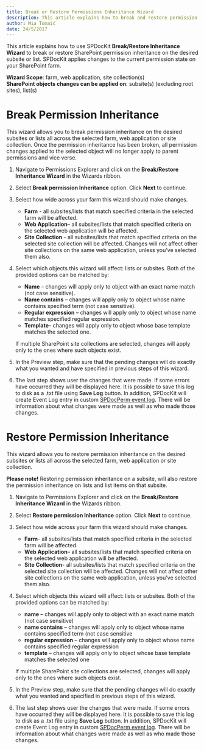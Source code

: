 ```yaml
---
title: Break or Restore Permissions Inheritance Wizard
description: This article explains how to break and restore permission inheritance
author: Mia Tomaić
date: 24/5/2017
---
```


This article explains how to use SPDocKit **Break/Restore Inheritance Wizard** to break or restore SharePoint permission inheritance on the desired subsite or list. SPDocKit applies changes to the current permission state on your SharePoint farm.

**Wizard Scope**: farm, web application, site collection(s)  
**SharePoint objects changes can be applied on**: subsite(s) (excluding root sites), list(s)

# Break Permission Inheritance

This wizard allows you to break permission inheritance on the desired subsites or lists all across the selected farm, web application or site collection. Once the permission inheritance has been broken, all permission changes applied to the selected object will no longer apply to parent permissions and vice verse.


1. Navigate to Permissions Explorer and click on the **Break/Restore Inheritance Wizard** in the Wizards ribbon.  
2. Select **Break permission Inheritance** option. Click **Next** to continue.
3. Select how wide across your farm this wizard should make changes.
    * **Farm** - all subsites/lists that match specified criteria in the selected farm will be affected.
    * **Web Application**– all subsites/lists that match specified criteria on the selected web application will be affected.
    * **Site Collection** - all subsites/lists that match specified criteria on the selected site collection will be affected. Changes will not affect other site collections on the same web application, unless you’ve selected them also.

4. Select which objects this wizard will affect: lists or subsites. Both of the provided options can be matched by:

    * **Name** – changes will apply only to object with an exact name match (not case sensitive).
    * **Name contains** – changes will apply only to object whose name contains specified term (not case sensitive).
    * **Regular expression** – changes will apply only to object whose name matches specified regular expression.
    * **Template**– changes will apply only to object whose base template matches the selected one.

    If multiple SharePoint site collections are selected, changes will apply only to the ones where such objects exist.

5. In the Preview step, make sure that the pending changes will do exactly what you wanted and have specified in previous steps of this wizard.
6.  The last step shows user the changes that were made. If some errors have occurred they will be displayed here. It is possible to save this log to disk as a .txt file using **Save Log** button. In addition, SPDocKit will create Event Log entry in custom [SPDocPerm event log](#internal/permission-management/spdockit-permission-management-event-log). There will be information about what changes were made as well as who made those changes.

# Restore Permission Inheritance

This wizard allows you to restore permission inheritance on the desired subsites or lists all across the selected farm, web application or site collection.

**Please note!** Restoring permission inheritance on a subsite, will also restore the permission inheritance on lists and list items on that subsite.

1. Navigate to Permissions Explorer and click on the **Break/Restore Inheritance Wizard** in the Wizards ribbon.
2. Select **Restore permission Inheritance** option. Click **Next** to continue.
3.  Select how wide across your farm this wizard should make changes.
    * **Farm**-  all subsites/lists that match specified criteria in the selected farm will be affected.
    * **Web Application**– all subsites/lists that match specified criteria on the selected web application will be affected.
    * **Site Collection**- all subsites/lists that match specified criteria on the selected site collection will be affected. Changes will not affect other site collections on the same web application, unless you’ve selected them also.

4. Select which objects this wizard will affect: lists or subsites. Both of the provided options can be matched by:

    * **name** – changes will apply only to object with an exact name match (not case sensitive)
    * **name contains** – changes will apply only to object whose name contains specified term (not case sensitive
    * **regular expression** – changes will apply only to object whose name contains specified regular expression
    * **template** – changes will apply only to object whose base template matches the selected one

    If multiple SharePoint site collections are selected, changes will apply only to the ones where such objects exist.

5. In the Preview step, make sure that the pending changes will do exactly what you wanted and specified in previous steps of this wizard.
6. The last step shows user the changes that were made. If some errors have occurred they will be displayed here. It is possible to save this log to disk as a .txt file using **Save Log** button. In addition, SPDocKit will create Event Log entry in custom [SPDocPerm event log](#internal/permission-management/spdockit-permission-management-event-log). There will be information about what changes were made as well as who made those changes.

